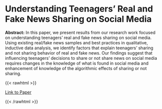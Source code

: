 # Understanding Teenagers’ Real and Fake News Sharing on Social Media
**Abstract:** In this paper, we present results from our research work focused
on understanding teenagers’ real and fake news sharing on social
media. Using existing real/fake news samples and best practices
in qualitative, inductive data analysis, we identify factors that explain teenagers’ sharing and not sharing behavior of real and fake
news. Our findings suggest that influencing teenagers’ decisions
to share or not share news on social media requires changes in the
knowledge of what is found in social media and enhancement of
knowledge of the algorithmic effects of sharing or not sharing.

{{< rawhtml >}}
<!DOCTYPE html>
<html>
<head>
<link rel="stylesheet" href="https://cdnjs.cloudflare.com/ajax/libs/font-awesome/6.0.0/css/all.min.css">
</head>
<body>

<a href="https://dl.acm.org/doi/pdf/10.1145/3585088.3593864"> Link to Paper </a> 
</body>
</html>

{{< /rawhtml >}}
